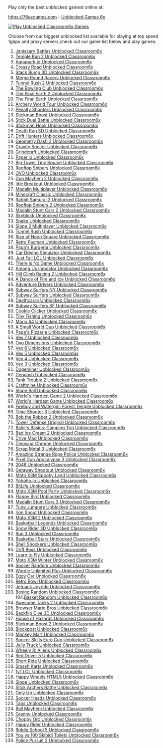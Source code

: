 

Play only the best unblocked gamest online at:

https://76ezgames.com - <a href="https://76ezgames.com">Unblocked Games 6x</a>


[![Play Unblocked Classroom6x Games](https://github.com/airoyale007/airoyale007.github.io/blob/main/classroom6xlol.jpg)](https://76ezgames.com)

Choose from our biggest unblocked list avaliable for playing at top speed 1gbps and proxy servers,check out our game list below and play games:




1. <a href="https://76ezgames.com/play/janissary-battles">Janissary Battles Unblocked Classroom6x</a> <br>
2. <a href="https://76ezgames.com/play/temple-run-2">Temple Run 2 Unblocked Classroom6x</a> <br>
3. <a href="https://76ezgames.com/play/aquaparkio">Aquapark.io Unblocked Classroom6x</a> <br>
4. <a href="https://76ezgames.com/play/crossy-road">Crossy Road Unblocked Classroom6x</a> <br>
5. <a href="https://76ezgames.com/play/stack-bump-3d">Stack Bump 3D Unblocked Classroom6x</a> <br>
6. <a href="https://76ezgames.com/play/merge-round-racers">Merge Round Racers Unblocked Classroom6x</a> <br>
7. <a href="https://76ezgames.com/play/tunnel-rush-2">Tunnel Rush 2 Unblocked Classroom6x</a> <br>
8. <a href="https://76ezgames.com/play/the-bowling-club">The Bowling Club Unblocked Classroom6x</a> <br>
9. <a href="https://76ezgames.com/play/the-final-earth-2">The Final Earth 2 Unblocked Classroom6x</a> <br>
10. <a href="https://76ezgames.com/play/the-final-earth">The Final Earth Unblocked Classroom6x</a> <br>
11. <a href="https://76ezgames.com/play/archery-world-tour">Archery World Tour Unblocked Classroom6x</a> <br>
12. <a href="https://76ezgames.com/play/penalty-shooters">Penalty Shooters Unblocked Classroom6x</a> <br>
13. <a href="https://76ezgames.com/play/stickman-boost">Stickman Boost Unblocked Classroom6x</a> <br>
14. <a href="https://76ezgames.com/play/stick-duel-battle">Stick Duel Battle Unblocked Classroom6x</a> <br>
15. <a href="https://76ezgames.com/play/stickman-hook">Stickman Hook Unblocked Classroom6x</a> <br>
16. <a href="https://76ezgames.com/play/death-run-3d">Death Run 3D Unblocked Classroom6x</a> <br>
17. <a href="https://76ezgames.com/play/drift-hunters">Drift Hunters Unblocked Classroom6x</a> <br>
18. <a href="https://76ezgames.com/play/geometry-dash-2">Geometry Dash 2 Unblocked Classroom6x</a> <br>
19. <a href="https://76ezgames.com/play/gravity-soccer">Gravity Soccer Unblocked Classroom6x</a> <br>
20. <a href="https://76ezgames.com/play/grindcraft">Grindcraft Unblocked Classroom6x</a> <br>
21. <a href="https://76ezgames.com/play/paperio">Paper.io Unblocked Classroom6x</a> <br>
22. <a href="https://76ezgames.com/play/big-tower-tiny-square">Big Tower Tiny Square Unblocked Classroom6x</a> <br>
23. <a href="https://76ezgames.com/play/rooftop-snipers">Rooftop Snipers Unblocked Classroom6x</a> <br>
24. <a href="https://76ezgames.com/play/ovo">OVO Unblocked Classroom6x</a> <br>
25. <a href="https://76ezgames.com/play/gun-mayhem-2">Gun Mayhem 2 Unblocked Classroom6x</a> <br>
26. <a href="https://76ezgames.com/play/idle-breakout">Idle Breakout Unblocked Classroom6x</a> <br>
27. <a href="https://76ezgames.com/play/madalin-multiplayer">Madalin Multiplayer Unblocked Classroom6x</a> <br>
28. <a href="https://76ezgames.com/play/minecraft-classic">Minecraft Classic Unblocked Classroom6x</a> <br>
29. <a href="https://76ezgames.com/play/rabbit-samurai-2">Rabbit Samurai 2 Unblocked Classroom6x</a> <br>
30. <a href="https://76ezgames.com/play/rooftop-snipers-2">Rooftop Snipers 2 Unblocked Classroom6x</a> <br>
31. <a href="https://76ezgames.com/play/madalin-stunt-cars-2">Madalin Stunt Cars 2 Unblocked Classroom6x</a> <br>
32. <a href="https://76ezgames.com/play/skyblock">Skyblock Unblocked Classroom6x</a> <br>
33. <a href="https://76ezgames.com/play/snake">Snake Unblocked Classroom6x</a> <br>
34. <a href="https://76ezgames.com/play/slope-2-multiplayer">Slope 2 Multiplayer Unblocked Classroom6x</a> <br>
35. <a href="https://76ezgames.com/play/tunnel-rush">Tunnel Rush Unblocked Classroom6x</a> <br>
36. <a href="https://76ezgames.com/play/rise-of-neon-square">Rise of Neon Square Unblocked Classroom6x</a> <br>
37. <a href="https://76ezgames.com/play/retro-pacman">Retro Pacman Unblocked Classroom6x</a> <br>
38. <a href="https://76ezgames.com/play/papas-burgeria">Papa's Burgeria Unblocked Classroom6x</a> <br>
39. <a href="https://76ezgames.com/play/car-driving-simulator">Car Driving Simulator Unblocked Classroom6x</a> <br>
40. <a href="https://76ezgames.com/play/just-fall-lol">Just Fall LOL Unblocked Classroom6x</a> <br>
41. <a href="https://76ezgames.com/play/there-is-no-game">There is No Game Unblocked Classroom6x</a> <br>
42. <a href="https://76ezgames.com/play/among-us-impostor">Among Us Impostor Unblocked Classroom6x</a> <br>
43. <a href="https://76ezgames.com/play/hill-climb-racing-2">Hill Climb Racing 2 Unblocked Classroom6x</a> <br>
44. <a href="https://76ezgames.com/play/a-dance-of-fire-and-ice">A Dance of Fire and Ice Unblocked Classroom6x</a> <br>
45. <a href="https://76ezgames.com/play/adventure-drivers">Adventure Drivers Unblocked Classroom6x</a> <br>
46. <a href="https://76ezgames.com/play/subway-surfers-ny">Subway Surfers NY Unblocked Classroom6x</a> <br>
47. <a href="https://76ezgames.com/play/subway-surfers">Subway Surfers Unblocked Classroom6x</a> <br>
48. <a href="https://76ezgames.com/play/deathcar-io">Deathcar.io Unblocked Classroom6x</a> <br>
49. <a href="https://76ezgames.com/play/subway-surfers-sf">Subway Surfers SF Unblocked Classroom6x</a> <br>
50. <a href="https://76ezgames.com/play/cookie-clicker">Cookie Clicker Unblocked Classroom6x</a> <br>
51. <a href="https://76ezgames.com/play/tiny-fishing">Tiny Fishing Unblocked Classroom6x</a> <br>
52. <a href="https://76ezgames.com/play/mario-64">Mario 64 Unblocked Classroom6x</a> <br>
53. <a href="https://76ezgames.com/play/a-small-world-cup">A Small World Cup Unblocked Classroom6x</a> <br>
54. <a href="https://76ezgames.com/play/papas-pizzaria">Papa's Pizzaria Unblocked Classroom6x</a> <br>
55. <a href="https://76ezgames.com/play/vex-7">Vex 7 Unblocked Classroom6x</a> <br>
56. <a href="https://76ezgames.com/play/ovo-dimensions">Ovo Dimensions Unblocked Classroom6x</a> <br>
57. <a href="https://76ezgames.com/play/vex-6">Vex 6 Unblocked Classroom6x</a> <br>
58. <a href="https://76ezgames.com/play/vex-5">Vex 5 Unblocked Classroom6x</a><br>
59. <a href="https://76ezgames.com/play/vex-4">Vex 4 Unblocked Classroom6x</a> <br>
60. <a href="https://76ezgames.com/play/vex-3">Vex 3 Unblocked Classroom6x</a> <br>
61. <a href="https://76ezgames.com/play/dogeminer">Dogeminer Unblocked Classroom6x</a> <br>
62. <a href="https://76ezgames.com/play/geodash">Geodash Unblocked Classroom6x</a> <br>
63. <a href="https://76ezgames.com/play/tank-trouble-2">Tank Trouble 2 Unblocked Classroom6x</a> <br>
64. <a href="https://76ezgames.com/play/craftmine">Craftmine Unblocked Classroom6x</a> <br>
65. <a href="https://76ezgames.com/play/slope-ball">Slope Ball Unblocked Classroom6x</a> <br>
66. <a href="https://76ezgames.com/play/worlds-hardest-game-2">World's Hardest Game 2 Unblocked Classroom6x</a> <br>
67. <a href="https://76ezgames.com/play/worlds-hardest-game">World's Hardest Game Unblocked Classroom6x</a> <br>
68. <a href="https://76ezgames.com/play/fireboy-and-watergirl-forest-temple">Fireboy and Watergirl: Forest Temple Unblocked Classroom6x</a> <br>
69. <a href="https://76ezgames.com/play/time-shooter-3">Time Shooter 3 Unblocked Classroom6x</a> <br>
70. <a href="https://76ezgames.com/play/bob-the-robber-2">Bob the Robber 2 Unblocked Classroom6x</a> <br>
71. <a href="https://76ezgames.com/play/tower-defense-original">Tower Defense Original Unblocked Classroom6x</a> <br>
72. <a href="https://76ezgames.com/play/baldis-basics-camping-trip">Baldi's Basics: Camping Trip Unblocked Classroom6x</a> <br>
73. <a href="https://76ezgames.com/play/bad-ice-cream-2">Bad Ice Cream 2 Unblocked Classroom6x</a> <br>
74. <a href="https://76ezgames.com/play/drive-mad">Drive Mad Unblocked Classroom6x</a> <br>
75. <a href="https://76ezgames.com/play/dinosaur-chrome">Dinosaur Chrome Unblocked Classroom6x</a> <br>
76. <a href="https://76ezgames.com/play/scrap-metal-3">Scrap Metal 3 Unblocked Classroom6x</a> <br>
77. <a href="https://76ezgames.com/play/amazing-strange-rope-police">Amazing Strange Rope Police Unblocked Classroom6x</a> <br>
78. <a href="https://76ezgames.com/play/pixel-gun-apocalypse-3">Pixel Gun Apocalypse 3 Unblocked Classroom6x</a> <br>
79. <a href="https://76ezgames.com/play/2048">2048 Unblocked Classroom6x</a> <br>
80. <a href="https://76ezgames.com/play/getaway-shootout">Getaway Shootout Unblocked Classroom6x</a> <br>
81. <a href="https://76ezgames.com/play/motox3m-spooky-land">Moto X3M Spooky Land Unblocked Classroom6x</a> <br>
82. <a href="https://76ezgames.com/play/yohoho-io">Yohoho.io Unblocked Classroom6x</a> <br>
83. <a href="https://76ezgames.com/play/bitlife">BitLife Unblocked Classroom6x</a> <br>
84. <a href="https://76ezgames.com/play/motox3m-pool-party">Moto X3M Pool Party Unblocked Classroom6x</a> <br>
85. <a href="https://76ezgames.com/play/flappy-bird">Flappy Bird Unblocked Classroom6x</a> <br>
86. <a href="https://76ezgames.com/play/madalin-stunt-cars-3">Madalin Stunt Cars 3 Unblocked Classroom6x</a> <br>
87. <a href="https://76ezgames.com/play/tube-jumpers">Tube Jumpers Unblocked Classroom6x</a> <br>
88. <a href="https://76ezgames.com/play/iron-snout">Iron Snout Unblocked Classroom6x</a> <br>
89. <a href="https://76ezgames.com/play/motox3m-2">Moto X3M 2 Unblocked Classroom6x</a> <br>
90. <a href="https://76ezgames.com/play/basketball-legends">Basketball Legends Unblocked Classroom6x</a> <br>
91. <a href="https://76ezgames.com/play/snow-rider-3d">Snow Rider 3D Unblocked Classroom6x</a> <br>
92. <a href="https://76ezgames.com/play/run-3">Run 3 Unblocked Classroom6x</a> <br>
93. <a href="https://76ezgames.com/play/basketball-stars">Basketball Stars Unblocked Classroom6x</a> <br>
94. <a href="https://76ezgames.com/play/shell-shockers">Shell Shockers Unblocked Classroom6x</a> <br>
95. <a href="https://76ezgames.com/play/drift-boss">Drift Boss Unblocked Classroom6x</a> <br>
96. <a href="https://76ezgames.com/play/learn-to-fly">Learn to Fly Unblocked Classroom6x</a> <br>
97. <a href="https://76ezgames.com/play/motox3m-winter">Moto X3M Winter Unblocked Classroom6x</a> <br>
98. <a href="https://76ezgames.com/play/soccer-random">Soccer Random Unblocked Classroom6x</a> <br>
99. <a href="https://76ezgames.com/play/wordle-unlimited-plus">Wordle Unlimited Plus Unblocked Classroom6x</a> <br>
100. <a href="https://76ezgames.com/play/eggy-car">Eggy Car Unblocked Classroom6x</a> <br>
101. <a href="https://76ezgames.com/play/retro-bowl">Retro Bowl Unblocked Classroom6x</a> <br>
102. <a href="https://76ezgames.com/play/jetpack-joyride">Jetpack Joyride Unblocked Classroom6x</a> <br>
103. <a href="https://76ezgames.com/play/boxing-random">Boxing Random Unblocked Classroom6x</a> <br>
104.<a href="https://76ezgames.com/play/basket-random">Basket Random Unblocked Classroom6x</a> <br>
105. <a href="https://76ezgames.com/play/awesome-tanks-2">Awesome Tanks 2 Unblocked Classroom6x</a> <br>
106. <a href="https://76ezgames.com/play/browser-mario-bros">Browser Mario Bros Unblocked Classroom6x</a> <br>
107. <a href="https://76ezgames.com/play/backflip-dive-3d">Backflip Dive 3D Unblocked Classroom6x</a> <br>
108. <a href="https://76ezgames.com/play/house-of-hazards">House of Hazards Unblocked Classroom6x</a> <br>
109. <a href="https://76ezgames.com/play/stickman-boost-2">Stickman Boost 2 Unblocked Classroom6x</a> <br>
110. <a href="https://76ezgames.com/play/blockpost">Blockpost Unblocked Classroom6x</a> <br>
111. <a href="https://76ezgames.com/play/monkey-mart">Monkey Mart Unblocked Classroom6x</a> <br>
112. <a href="https://76ezgames.com/play/soccer-skills-euro-cup">Soccer Skills Euro Cup Unblocked Classroom6x</a> <br>
113. <a href="https://76ezgames.com/play/jelly-truck">Jelly Truck Unblocked Classroom6x</a> <br>
114. <a href="https://76ezgames.com/play/wheely-8-aliens">Wheely 8: Aliens Unblocked Classroom6x</a> <br>
115. <a href="https://76ezgames.com/play/red-driver-5">Red Driver 5 Unblocked Classroom6x</a> <br>
116. <a href="https://76ezgames.com/play/short-ride">Short Ride Unblocked Classroom6x</a> <br>
117. <a href="https://76ezgames.com/play/smash-karts">Smash Karts Unblocked Classroom6x</a> <br>
118. <a href="https://76ezgames.com/play/1v1-lol">1v1.LOL Unblocked Classroom6x</a> <br>
119. <a href="https://76ezgames.com/play/happy-wheels-html5">Happy Wheels HTML5 Unblocked Classroom6x</a> <br>
120. <a href="https://76ezgames.com/play/slope">Slope Unblocked Classroom6x</a> <br>
121. <a href="https://76ezgames.com/play/stick-archers-battle">Stick Archers Battle Unblocked Classroom6x</a> <br>
122. <a href="https://76ezgames.com/play/only-up">Only Up Unblocked Classroom6x</a> <br>
123. <a href="https://76ezgames.com/play/soccer-heads">Soccer Heads Unblocked Classroom6x</a> <br>
124. <a href="https://76ezgames.com/play/tabs">Tabs Unblocked Classroom6x</a> <br>
125. <a href="https://76ezgames.com/play/ball-mayhem">Ball Mayhem Unblocked Classroom6x</a> <br>
126. <a href="https://76ezgames.com/play/granny">Granny Unblocked Classroom6x</a> <br>
127. <a href="https://76ezgames.com/play/choppy-orc">Choppy Orc Unblocked Classroom6x</a> <br>
128. <a href="https://76ezgames.com/play/happy-rider">Happy Rider Unblocked Classroom6x</a> <br>
129.  <a href="https://76ezgames.com/play/riddle-school-5">Riddle School 5 Unblocked Classroom6x</a> <br> 
130. <a href="https://76ezgames.com/play/you-vs-100-skibidi-toilets">You vs 100 Skibidi Toilets Unblocked Classroom6x</a> <br>
131. <a href="https://76ezgames.com/play/police-pursuit-2">Police Pursuit 2 Unblocked Classroom6x</a> <br>
